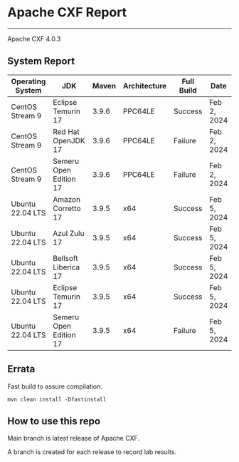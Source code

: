 # Apache CXF Report
--- 

Apache CXF 4.0.3

## System Report

| Operating System    | JDK       | Maven | Architecture | Full Build | Date  |
|---------------------|-----------|-------|--------------|------------|-------|
| CentOS Stream 9         | Eclipse Temurin 17  | 3.9.6 | PPC64LE      | Success | Feb 2, 2024 |
| CentOS Stream 9         | Red Hat OpenJDK 17  | 3.9.6 | PPC64LE      | Failure | Feb 2, 2024 |
| CentOS Stream 9         | Semeru Open Edition 17  | 3.9.6 | PPC64LE  | Failure | Feb 2, 2024 |
| Ubuntu 22.04 LTS        | Amazon Corretto 17  | 3.9.5 | x64      | Success | Feb 5, 2024 |
| Ubuntu 22.04 LTS        | Azul Zulu 17  | 3.9.5 | x64      | Success | Feb 5, 2024 |
| Ubuntu 22.04 LTS        | Bellsoft Liberica 17  | 3.9.5 | x64      | Success | Feb 5, 2024 |
| Ubuntu 22.04 LTS        | Eclipse Temurin 17  | 3.9.5 | x64      | Success | Feb 5, 2024 |
| Ubuntu 22.04 LTS        | Semeru Open Edition 17  | 3.9.5 | x64      | Failure | Feb 5, 2024 |



## Errata


Fast build to assure compilation. 
```
mvn clean install -Dfastinstall
```

## How to use this repo

Main branch is latest release of Apache CXF.

A branch is created for each release to record lab results.
